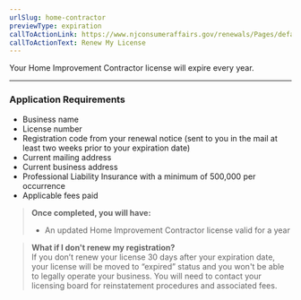 ```yaml
---
urlSlug: home-contractor
previewType: expiration
callToActionLink: https://www.njconsumeraffairs.gov/renewals/Pages/default.aspx
callToActionText: Renew My License
---
```


Your Home Improvement Contractor license will expire every year.

---

### Application Requirements

- Business name
- License number
- Registration code from your renewal notice (sent to you in the mail at least two weeks prior to your expiration date)
- Current mailing address
- Current business address
- Professional Liability Insurance with a minimum of 500,000 per occurrence
- Applicable fees paid

> **Once completed, you will have:**
>
> - An updated Home Improvement Contractor license valid for a year

> **What if I don't renew my registration?**\
> If you don’t renew your license 30 days after your expiration date, your license will be moved to “expired” status and you won't be able to legally operate your business. You will need to contact your licensing board for reinstatement procedures and associated fees.
